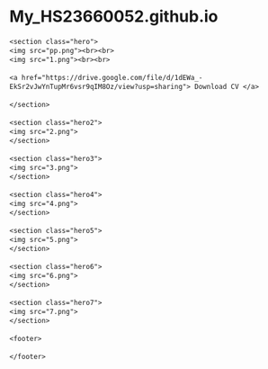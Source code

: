 # My_HS23660052.github.io
<!DOCTYPE html>
<html lang="en">
<head>
    <meta charset="UTF-8">
    <meta name="viewport" content="width=device-width, initial-scale=1.0">
    <title>Dulya's Portfolio</title>
    <link rel="stylesheet" href="b.css">
</head>
<body>

    <section class="hero">
    <img src="pp.png"><br><br>
    <img src="1.png"><br><br>

    <a href="https://drive.google.com/file/d/1dEWa_-EkSr2vJwYnTupMr6vsr9qIM8Oz/view?usp=sharing"> Download CV </a>

    </section>

    <section class="hero2">
    <img src="2.png">
    </section>

    <section class="hero3">
    <img src="3.png">
    </section>

    <section class="hero4">
    <img src="4.png">
    </section>

    <section class="hero5">
    <img src="5.png">
    </section>

    <section class="hero6">
    <img src="6.png">
    </section>

    <section class="hero7">
    <img src="7.png">
    </section>

    <footer>
      
    </footer>
</body>
</html>
